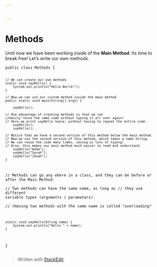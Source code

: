 ```yaml
---


---
```


<h1 id="methods">Methods</h1>
<p>Until now we have been working inside of the <strong>Main Method</strong>. Its time to break free! Let’s write our own methods.</p>
<pre><code>public class Methods {

    // We can create our own methods
    static void sayHello() {
        System.out.println("Hello World!");
    }
    
    // Now we can use our custom method inside the main method
    public static void main(String[] args) {
    
	    sayHello();
	    
    // One advantage of creating methods is that we can 
    //easily reuse the same code without typing it all over again!
    // Here we print sayHello twice, without having to repeat the entire code.
        sayHello();
        sayHello();
	    
    // Notice that we have a second version of this method below the main method. 
    // Now we use the second version of this method, which takes a name String.
    // We can reuse the code many times, saving us lots of typing!
    // Also, this makes our main method much easier to read and understand.
        sayHello("Adam");
        sayHello("Sarah");
        sayHello("Jonah");
    }
    
   // Methods can go any where in a class, and they can be before or after the Main Method.  
   // Two methods can have the same name, as long as 
   // they use different variable types (arguments / paramaters).  
   // (Having two methods with the same name is called "overloading"
      
    static void sayHello(String name) {  
        System.out.println("Hello " + name);  
    }
}
</code></pre>
<blockquote>
<p>Written with <a href="https://stackedit.io/">StackEdit</a>.</p>
</blockquote>

